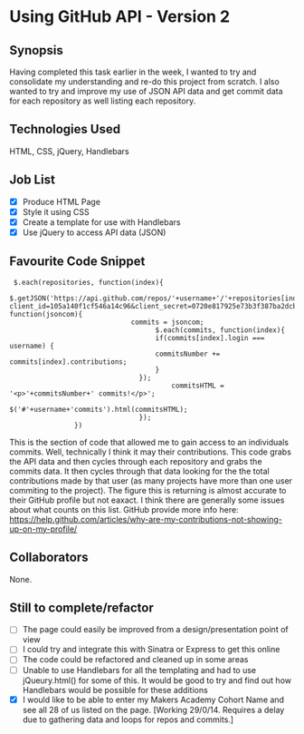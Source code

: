 Using GitHub API - Version 2
=======================

## Synopsis

Having completed this task earlier in the week, I wanted to try and consolidate my understanding and re-do this project from scratch. I also wanted to try and improve my use of JSON API data and get commit data for each repository as well listing each repository.

## Technologies Used

HTML, CSS, jQuery, Handlebars

## Job List

- [x] Produce HTML Page
- [x] Style it using CSS
- [x] Create a template for use with Handlebars
- [x] Use jQuery to access API data (JSON)

## Favourite Code Snippet

```
 $.each(repositories, function(index){
								$.getJSON('https://api.github.com/repos/'+username+'/'+repositories[index].name+'/contributors?client_id=105a140f1cf546a14c96&client_secret=0720e817925e73b3f387ba2dcbe979b429a88309', function(jsoncom){
	    					  commits = jsoncom;                  
	    					 	 	$.each(commits, function(index){
	    					  		if(commits[index].login === username) {
	    					  		commitsNumber += commits[index].contributions;
	    					  		}
	    					  	});
	    								commitsHTML = '<p>'+commitsNumber+' commits!</p>';	
	          					$('#'+username+'commits').html(commitsHTML);
	  							}); 
	          	})
```
This is the section of code that allowed me to gain access to an individuals commits. Well, technically I think it may their contributions. This code grabs the API data and then cycles through each repository and grabs the commits data. It then cycles through that data looking for the the total contributions made by that user (as many projects have more than one user commiting to the project).
The figure this is returning is almost accurate to their GitHub profile but not eaxact. I think there are generally some issues about what counts on this list. GitHub provide more info here: https://help.github.com/articles/why-are-my-contributions-not-showing-up-on-my-profile/

## Collaborators

None.

## Still to complete/refactor

- [ ] The page could easily be improved from a design/presentation point of view
- [ ] I could try and integrate this with Sinatra or Express to get this online
- [ ] The code could be refactored and cleaned up in some areas
- [ ] Unable to use Handlebars for all the templating and had to use jQueury.html() for some of this. It would be good to try and find out how Handlebars would be possible for these additions
- [x] I would like to be able to enter my Makers Academy Cohort Name and see all 28 of us listed on the page. [Working 29/0/14. Requires a delay due to gathering data and loops for repos and commits.]